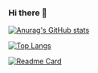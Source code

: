 ### Hi there 👋

<!--
**yunkuangao/yunkuangao** is a ✨ _special_ ✨ repository because its `README.md` (this file) appears on your GitHub profile.

Here are some ideas to get you started:

- 🔭 I’m currently working on ...
- 🌱 I’m currently learning ...
- 👯 I’m looking to collaborate on ...
- 🤔 I’m looking for help with ...
- 💬 Ask me about ...
- 📫 How to reach me: ...
- 😄 Pronouns: ...
- ⚡ Fun fact: ...
-->



[![Anurag's GitHub stats](https://github-readme-stats.vercel.app/api?username=yunkuangao&count_private=true&show_icons=true)](https://github.com/anuraghazra/github-readme-stats)

[![Top Langs](https://github-readme-stats.vercel.app/api/top-langs/?username=yunkuangao&layout=compact)](https://github.com/anuraghazra/github-readme-stats)

[![Readme Card](https://github-readme-stats.vercel.app/api/pin/?username=yunkuangao&repo=tool)](https://github.com/yunkuangao/tool)
